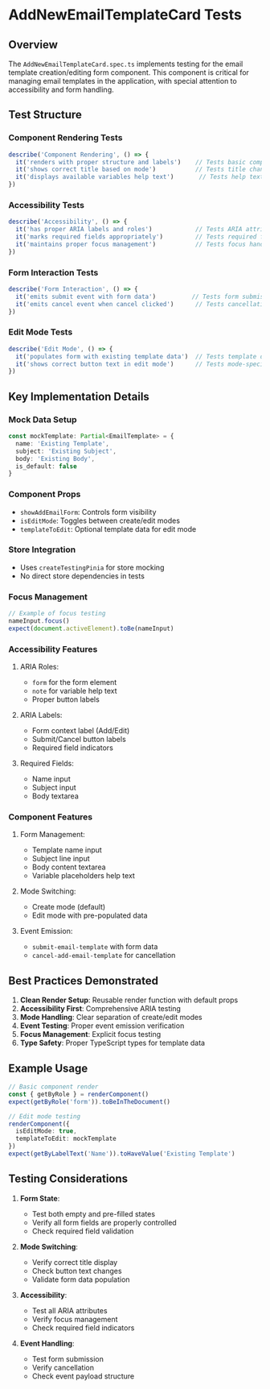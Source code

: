 # AddNewEmailTemplateCard Tests

## Overview
The `AddNewEmailTemplateCard.spec.ts` implements testing for the email template creation/editing form component. This component is critical for managing email templates in the application, with special attention to accessibility and form handling.

## Test Structure

### Component Rendering Tests
```typescript
describe('Component Rendering', () => {
  it('renders with proper structure and labels')    // Tests basic component layout
  it('shows correct title based on mode')           // Tests title changes between add/edit modes
  it('displays available variables help text')       // Tests help text visibility
})
```

### Accessibility Tests
```typescript
describe('Accessibility', () => {
  it('has proper ARIA labels and roles')            // Tests ARIA attributes
  it('marks required fields appropriately')         // Tests required field attributes
  it('maintains proper focus management')           // Tests focus handling
})
```

### Form Interaction Tests
```typescript
describe('Form Interaction', () => {
  it('emits submit event with form data')          // Tests form submission
  it('emits cancel event when cancel clicked')      // Tests cancellation
})
```

### Edit Mode Tests
```typescript
describe('Edit Mode', () => {
  it('populates form with existing template data')  // Tests template data population
  it('shows correct button text in edit mode')      // Tests mode-specific button text
})
```

## Key Implementation Details

### Mock Data Setup
```typescript
const mockTemplate: Partial<EmailTemplate> = {
  name: 'Existing Template',
  subject: 'Existing Subject',
  body: 'Existing Body',
  is_default: false
}
```

### Component Props
- `showAddEmailForm`: Controls form visibility
- `isEditMode`: Toggles between create/edit modes
- `templateToEdit`: Optional template data for edit mode

### Store Integration
- Uses `createTestingPinia` for store mocking
- No direct store dependencies in tests

### Focus Management
```typescript
// Example of focus testing
nameInput.focus()
expect(document.activeElement).toBe(nameInput)
```

### Accessibility Features
1. ARIA Roles:
   - `form` for the form element
   - `note` for variable help text
   - Proper button labels

2. ARIA Labels:
   - Form context label (Add/Edit)
   - Submit/Cancel button labels
   - Required field indicators

3. Required Fields:
   - Name input
   - Subject input
   - Body textarea

### Component Features
1. Form Management:
   - Template name input
   - Subject line input
   - Body content textarea
   - Variable placeholders help text

2. Mode Switching:
   - Create mode (default)
   - Edit mode with pre-populated data

3. Event Emission:
   - `submit-email-template` with form data
   - `cancel-add-email-template` for cancellation

## Best Practices Demonstrated
1. **Clean Render Setup**: Reusable render function with default props
2. **Accessibility First**: Comprehensive ARIA testing
3. **Mode Handling**: Clear separation of create/edit modes
4. **Event Testing**: Proper event emission verification
5. **Focus Management**: Explicit focus testing
6. **Type Safety**: Proper TypeScript types for template data

## Example Usage
```typescript
// Basic component render
const { getByRole } = renderComponent()
expect(getByRole('form')).toBeInTheDocument()

// Edit mode testing
renderComponent({
  isEditMode: true,
  templateToEdit: mockTemplate
})
expect(getByLabelText('Name')).toHaveValue('Existing Template')
```

## Testing Considerations
1. **Form State**:
   - Test both empty and pre-filled states
   - Verify all form fields are properly controlled
   - Check required field validation

2. **Mode Switching**:
   - Verify correct title display
   - Check button text changes
   - Validate form data population

3. **Accessibility**:
   - Test all ARIA attributes
   - Verify focus management
   - Check required field indicators

4. **Event Handling**:
   - Test form submission
   - Verify cancellation
   - Check event payload structure 